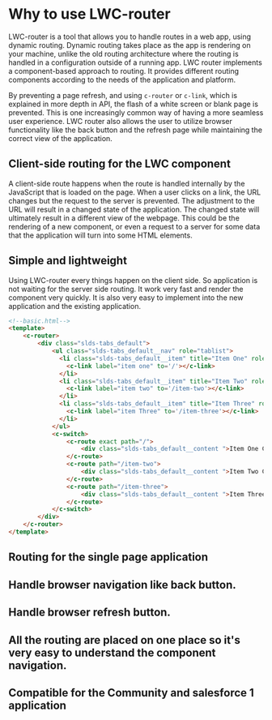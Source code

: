 # Why to use LWC-router

LWC-router is a tool that allows you to handle routes in a web app, using dynamic routing. Dynamic routing takes place as the app is rendering on your machine, unlike the old routing architecture where the routing is handled in a configuration outside of a running app. LWC router implements a component-based approach to routing. It provides different routing components according to the needs of the application and platform.

By preventing a page refresh, and using `c-router` or `c-link`, which is explained in more depth in API, the flash of a white screen or blank page is prevented. This is one increasingly common way of having a more seamless user experience. LWC router also allows the user to utilize browser functionality like the back button and the refresh page while maintaining the correct view of the application.

## Client-side routing for the LWC component 
A client-side route happens when the route is handled internally by the JavaScript that is loaded on the page. When a user clicks on a link, the URL changes but the request to the server is prevented. The adjustment to the URL will result in a changed state of the application. The changed state will ultimately result in a different view of the webpage. This could be the rendering of a new component, or even a request to a server for some data that the application will turn into some HTML elements.

## Simple and lightweight
Using LWC-router every things happen on the client side. So application is not waiting for the server side routing. It work very fast and render the component very quickly. It is also very easy to implement into the new application and the existing application.

```html
<!--basic.html-->
<template>
    <c-router>
        <div class="slds-tabs_default">
            <ul class="slds-tabs_default__nav" role="tablist">
              <li class="slds-tabs_default__item" title="Item One" role="presentation">
                <c-link label="item one" to='/'></c-link>
              </li>
              <li class="slds-tabs_default__item" title="Item Two" role="presentation">
                <c-link label="item two" to='/item-two'></c-link>
              </li>
              <li class="slds-tabs_default__item" title="Item Three" role="presentation">
                <c-link label="item Three" to='/item-three'></c-link>
              </li>
            </ul>
            <c-switch>
                <c-route exact path="/">
                    <div class="slds-tabs_default__content ">Item One Content</div>
                </c-route>
                <c-route path="/item-two">
                    <div class="slds-tabs_default__content ">Item Two Content</div>
                </c-route>
                <c-route path="/item-three">
                    <div class="slds-tabs_default__content ">Item Three Content</div>
                </c-route>
            </c-switch>
        </div>
    </c-router>
</template>
```

## Routing for the single page application
## Handle browser navigation like back button.
## Handle browser refresh button.
## All the routing are placed on one place so it's very easy to understand the component navigation.
## Compatible for the Community and salesforce 1 application